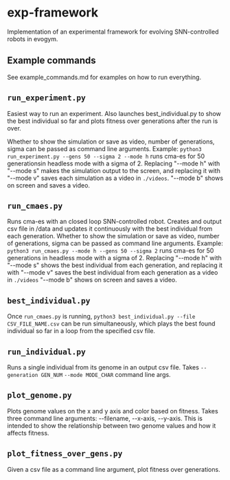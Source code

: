 # exp-framework

Implementation of an experimental framework for evolving SNN-controlled robots in evogym.

## Example commands

See example_commands.md for examples on how to run everything.

## `run_experiment.py`

Easiest way to run an experiment. Also launches best_individual.py to show the best individual so far
and plots fitness over generations after the run is over.

Whether to show the simulation or save as video, number of generations, sigma can be passed as
command line arguments. Example: `python3 run_experiment.py --gens 50 --sigma 2 --mode h` 
runs cma-es for 50 generationsin headless mode with a sigma of 2. Replacing "--mode h" with 
"--mode s" makes the simulation output to the screen, and replacing it with "--mode v" saves 
each simulation as a video in `./videos`.  "--mode b" shows on screen and saves a video.

## `run_cmaes.py`

Runs cma-es with an closed loop SNN-controlled robot. Creates and output csv file in /data and updates it continuously with the best individual from each generation. Whether to show the simulation or save as video, number of generations, sigma can be passed as command line arguments. Example: `python3 run_cmaes.py --mode h --gens 50 --sigma 2` runs cma-es for 50 generations in headless mode with a sigma of 2. Replacing "--mode h" with "--mode s" shows the best individual from each generation, and replacing it with "--mode v" saves the best individual from each generation as a video in `./videos` "--mode b" shows on screen and saves a video.

## `best_individual.py`

Once `run_cmaes.py` is running, `python3 best_individual.py --file CSV_FILE_NAME.csv` can be run simultaneously, which plays the best found individual so far in a loop from the specified csv file.

## `run_individual.py` 

Runs a single individual from its genome in an output csv file. Takes `--generation GEN_NUM` `--mode MODE_CHAR` command line args.

## `plot_genome.py`

Plots genome values on the x and y axis and color based on fitness. Takes three command line arguments: --filename, --x-axis, --y-axis. This is intended to show the relationship between two genome values and how it affects fitness.

## `plot_fitness_over_gens.py`

Given a csv file as a command line argument, plot fitness over generations.
